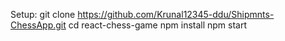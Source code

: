 Setup:
git clone https://github.com/Krunal12345-ddu/Shipmnts-ChessApp.git
cd react-chess-game
npm install
npm start
